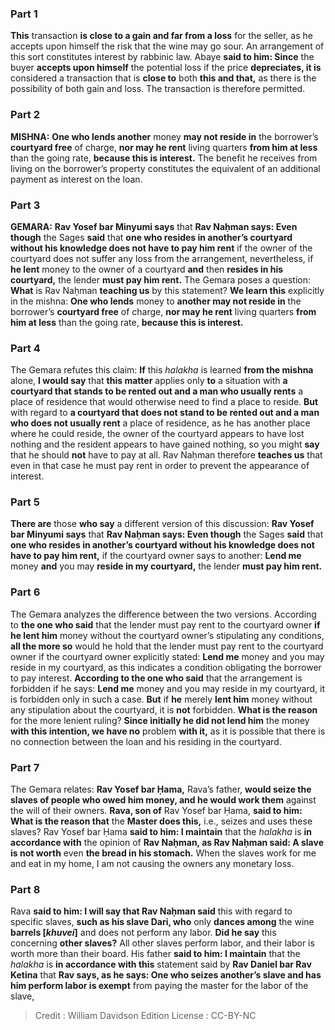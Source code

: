 
### Part 1
<b>This</b> transaction <b>is close to a gain and far from a loss</b> for the seller, as he accepts upon himself the risk that the wine may go sour. An arrangement of this sort constitutes interest by rabbinic law. Abaye <b>said to him: Since</b> the buyer <b>accepts upon himself</b> the potential loss if the price <b>depreciates, it is</b> considered a transaction that is <b>close to</b> both <b>this and that,</b> as there is the possibility of both gain and loss. The transaction is therefore permitted.

### Part 2
<strong>MISHNA:</strong> <b>One who lends another</b> money <b>may not reside in</b> the borrower’s <b>courtyard free</b> of charge, <b>nor may he rent</b> living quarters <b>from him at less</b> than the going rate, <b>because this is interest.</b> The benefit he receives from living on the borrower’s property constitutes the equivalent of an additional payment as interest on the loan.

### Part 3
<strong>GEMARA:</strong> <b>Rav Yosef bar Minyumi says</b> that <b>Rav Naḥman says: Even though</b> the Sages <b>said</b> that <b>one who resides in another’s courtyard without his knowledge does not have to pay him rent</b> if the owner of the courtyard does not suffer any loss from the arrangement, nevertheless, if <b>he lent</b> money to the owner of a courtyard <b>and</b> then <b>resides in his courtyard,</b> the lender <b>must pay him rent.</b> The Gemara poses a question: <b>What</b> is Rav Naḥman <b>teaching us</b> by this statement? <b>We learn this</b> explicitly in the mishna: <b>One who lends</b> money to <b>another may not reside in</b> the borrower’s <b>courtyard free</b> of charge, <b>nor may he rent</b> living quarters <b>from him at less</b> than the going rate, <b>because this is interest.</b>

### Part 4
The Gemara refutes this claim: <b>If</b> this <i>halakha</i> is learned <b>from the mishna</b> alone, <b>I would say</b> that <b>this matter</b> applies only <b>to</b> a situation with <b>a courtyard that stands to be rented out and a man who usually rents</b> a place of residence that would otherwise need to find a place to reside. <b>But</b> with regard to <b>a courtyard that does not stand to be rented out and a man who does not usually rent</b> a place of residence, as he has another place where he could reside, the owner of the courtyard appears to have lost nothing and the resident appears to have gained nothing, so you might <b>say</b> that he should <b>not</b> have to pay at all. Rav Naḥman therefore <b>teaches us</b> that even in that case he must pay rent in order to prevent the appearance of interest.

### Part 5
<b>There are</b> those <b>who say</b> a different version of this discussion: <b>Rav Yosef bar Minyumi says</b> that <b>Rav Naḥman says: Even though</b> the Sages <b>said</b> that <b>one who resides in another’s courtyard without his knowledge does not have to pay him rent,</b> if the courtyard owner says to another: <b>Lend me</b> money <b>and</b> you may <b>reside in my courtyard,</b> the lender <b>must pay him rent.</b>

### Part 6
The Gemara analyzes the difference between the two versions. According to <b>the one who said</b> that the lender must pay rent to the courtyard owner <b>if he lent him</b> money without the courtyard owner’s stipulating any conditions, <b>all the more so</b> would he hold that the lender must pay rent to the courtyard owner if the courtyard owner explicitly stated: <b>Lend me</b> money and you may reside in my courtyard, as this indicates a condition obligating the borrower to pay interest. <b>According to the one who said</b> that the arrangement is forbidden if he says: <b>Lend me</b> money and you may reside in my courtyard, it is forbidden only in such a case. <b>But</b> if <b>he</b> merely <b>lent him</b> money without any stipulation about the courtyard, it is <b>not</b> forbidden. <b>What is the reason</b> for the more lenient ruling? <b>Since initially he did not lend him</b> the money <b>with this intention, we have no</b> problem <b>with it,</b> as it is possible that there is no connection between the loan and his residing in the courtyard.

### Part 7
The Gemara relates: <b>Rav Yosef bar Ḥama,</b> Rava’s father, <b>would seize the slaves of people who owed him money, and he would work them</b> against the will of their owners. <b>Rava, son of</b> Rav Yosef bar Ḥama, <b>said to him: What is the reason that</b> the <b>Master does this,</b> i.e., seizes and uses these slaves? Rav Yosef bar Ḥama <b>said to him: I maintain</b> that the <i>halakha</i> is <b>in accordance with</b> the opinion of <b>Rav Naḥman, as Rav Naḥman said: A slave is not worth</b> even <b>the bread in his stomach.</b> When the slaves work for me and eat in my home, I am not causing the owners any monetary loss.

### Part 8
Rava <b>said to him: I will say that Rav Naḥman said</b> this with regard to specific slaves, <b>such as his slave Dari, who</b> only <b>dances among</b> the wine <b>barrels [<i>khuvei</i>]</b> and does not perform any labor. <b>Did he say</b> this concerning <b>other slaves?</b> All other slaves perform labor, and their labor is worth more than their board. His father <b>said to him: I maintain</b> that the <i>halakha</i> is <b>in accordance with this</b> statement said by <b>Rav Daniel bar Rav Ketina</b> that <b>Rav says, as he says: One who seizes another’s slave and has him perform labor is exempt</b> from paying the master for the labor of the slave,

>Credit : William Davidson Edition
>License : CC-BY-NC